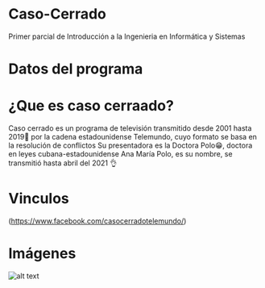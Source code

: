 # Caso-Cerrado
Primer parcial de Introducción a la Ingenieria en Informática y Sistemas

# Datos del programa
# ¿Que es caso cerraado?
Caso cerrado es un programa de televisión transmitido desde 2001 hasta 2019🙌 por la cadena estadounidense Telemundo, cuyo formato se basa en la resolución de conflictos Su presentadora es la Doctora Polo😁, doctora en leyes cubana-estadounidense Ana María Polo, es su nombre, se transmitió hasta abril del 2021 👌

# Vinculos 
(https://www.facebook.com/casocerradotelemundo/)

# Imágenes 
![alt text](https://ichef.bbci.co.uk/news/640/cpsprodpb/13167/production/_107738187_10_cc_1920x1080.jpg)
